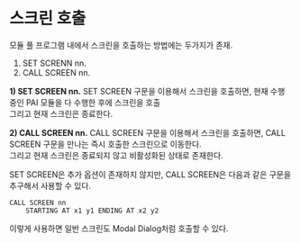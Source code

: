 # 스크린 호출
모듈 풀 프로그램 내에서 스크린을 호출하는 방법에는 두가지가 존재. <br>
1. SET SCRENN nn.
2. CALL SCREEN nn.

**1) SET SCREEN nn.**
SET SCREEN 구문을 이용해서 스크린을 호출하면, 현재 수행 중인 PAI 모듈을 다 수행한 후에 스크린을 호출<br>
그리고 현재 스크린은 종료한다.

**2) CALL SCREEN nn.**
CALL SCREEN 구문을 이용해서 스크린을 호출하면, CALL SCREEN 구문을 만나는 즉시 호출한 스크린으로 이동한다. <br>
그리고 현재 스크린은 종료되지 않고 비활성화된 상태로 존재한다.<br>

SET SCREEN은 추가 옵션이 존재하지 않지만, CALL SCREEN은 다음과 같은 구문을 추구해서 사용할 수 있다.
```abap
CALL SCREEN nn
    STARTING AT x1 y1 ENDING AT x2 y2
```
이렇게 사용하면 일반 스크린도 Modal Dialog처럼 호출할 수 있다.
